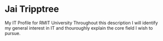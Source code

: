 # Jai Tripptree
My IT Profile for RMIT University
Throughout this description I will identify my general interest in IT and thouroughly explain the core field 
I wish to pursue. 
